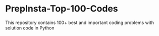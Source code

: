 # PrepInsta-Top-100-Codes

This repository contains 100+ best and important coding problems with solution code in Python
